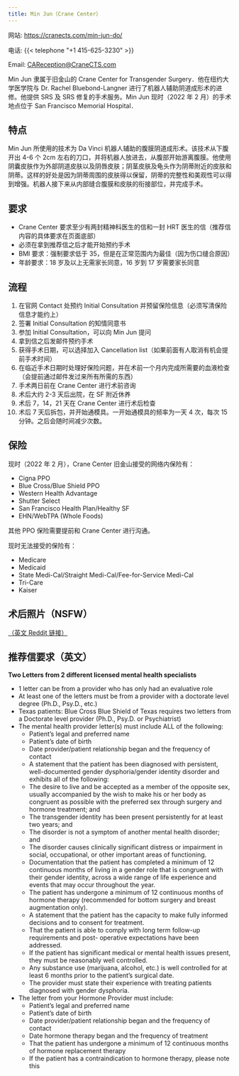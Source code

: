 ```yaml
---
title: Min Jun（Crane Center）
---
```


网站: <https://cranects.com/min-jun-do/>

电话: {{< telephone "+1 415-625-3230" >}}

Email: <CAReception@CraneCTS.com>

Min Jun 隶属于旧金山的 Crane Center for Transgender Surgery．他在纽约大学医学院与 Dr. Rachel Bluebond-Langner 进行了机器人辅助阴道成形术的进修。他提供 SRS 及 SRS 修复的手术服务。Min Jun 现时（2022 年 2 月）的手术地点位于 San Francisco Memorial Hospital．

## 特点

Min Jun 所使用的技术为 Da Vinci 机器人辅助的腹膜阴道成形术。该技术从下腹开出 4-6 个 2cm 左右的刀口，并将机器人放进去，从腹部开始游离腹膜。他使用阴囊皮肤作为外部阴道皮肤以及阴唇皮肤；阴茎皮肤及龟头作为阴蒂附近的皮肤和阴蒂。这样的好处是因为阴蒂周围的皮肤得以保留，阴蒂的完整性和美观性可以得到增强。机器人接下来从内部缝合腹膜和皮肤的衔接部位，并完成手术。

## 要求

- Crane Center 要求至少有两封精神科医生的信和一封 HRT 医生的信（推荐信内容的具体要求在页面底部）
- 必须在拿到推荐信之后才能开始预约手术
- BMI 要求：强制要求低于 35，但是在正常范围内为最佳（因为伤口缝合原因）
- 年龄要求：18 岁及以上无需家长同意，16 岁到 17 岁需要家长同意

## 流程

1. 在官网 Contact 处预约 Initial Consultation 并预留保险信息（必须写清保险信息才能约上）
1. 签署 Initial Consultation 的知情同意书
1. 参加 Initial Consultation，可以向 Min Jun 提问
1. 拿到信之后发邮件预约手术
1. 获得手术日期，可以选择加入 Cancellation list（如果前面有人取消有机会提前手术时间）
1. 在临近手术日期时处理好保险问题，并在术前一个月内完成所需要的血液检查（会提前通过邮件发过来所有所需的东西）
1. 手术两日前在 Crane Center 进行术前咨询
1. 术后大约 2-3 天后出院，在 SF 附近休养
1. 术后 7，14，21 天在 Crane Center 进行术后检查
1. 术后 7 天后拆包，并开始通模具。一开始通模具的频率为一天 4 次，每次 15 分钟。之后会随时间减少次数。

## 保险

现时（2022 年 2 月），Crane Center 旧金山接受的网络内保险有：

- Cigna PPO
- Blue Cross/Blue Shield PPO
- Western Health Advantage
- Shutter Select
- San Francisco Health Plan/Healthy SF
- EHN/WebTPA (Whole Foods)

其他 PPO 保险需要提前和 Crane Center 进行沟通。

现时无法接受的保险有：

- Medicare
- Medicaid
- State Medi-Cal/Straight Medi-Cal/Fee-for-Service Medi-Cal
- Tri-Care
- Kaiser

## 术后照片（NSFW）

[（英文 Reddit 链接）](https://www.reddit.com/r/Transgender_Surgeries/search/?q=min%20jun&restrict_sr=1&sr_nsfw=)

## 推荐信要求（英文）

**Two Letters from 2 different licensed mental health specialists**

- 1 letter can be from a provider who has only had an evaluative role
- At least one of the letters must be from a provider with a doctorate level degree (Ph.D., Psy.D., etc.)
- Texas patients: Blue Cross Blue Shield of Texas requires two letters from a Doctorate level provider (Ph.D., Psy.D. or Psychiatrist)
- The mental health provider letter(s) must include ALL of the following:
  - Patient’s legal and preferred name
  - Patient’s date of birth
  - Date provider/patient relationship began and the frequency of contact
  - A statement that the patient has been diagnosed with persistent, well-documented gender dysphoria/gender identity disorder and exhibits all of the following:
  - The desire to live and be accepted as a member of the opposite sex, usually accompanied by the wish to make his or her body as congruent as possible with the preferred sex through surgery and hormone treatment; and
  - The transgender identity has been present persistently for at least two years; and
  - The disorder is not a symptom of another mental health disorder; and
  - The disorder causes clinically significant distress or impairment in social, occupational, or other important areas of functioning.
  - Documentation that the patient has completed a minimum of 12 continuous months of living in a gender role that is congruent with their gender identity, across a wide range of life experience and events that may occur throughout the year.
  - The patient has undergone a minimum of 12 continuous months of hormone therapy (recommended for bottom surgery and breast augmentation only).
  - A statement that the patient has the capacity to make fully informed decisions and to consent for treatment.
  - That the patient is able to comply with long term follow-up requirements and post- operative expectations have been addressed.
  - If the patient has significant medical or mental health issues present, they must be reasonably well controlled.
  - Any substance use (marijuana, alcohol, etc.) is well controlled for at least 6 months prior to the patient’s surgical date.
  - The provider must state their experience with treating patients diagnosed with gender dysphoria.
- The letter from your Hormone Provider must include:
  - Patient’s legal and preferred name
  - Patient’s date of birth
  - Date provider/patient relationship began and the frequency of contact
  - Date hormone therapy began and the frequency of treatment
  - That the patient has undergone a minimum of 12 continuous months of hormone replacement therapy
  - If the patient has a contraindication to hormone therapy, please note this

